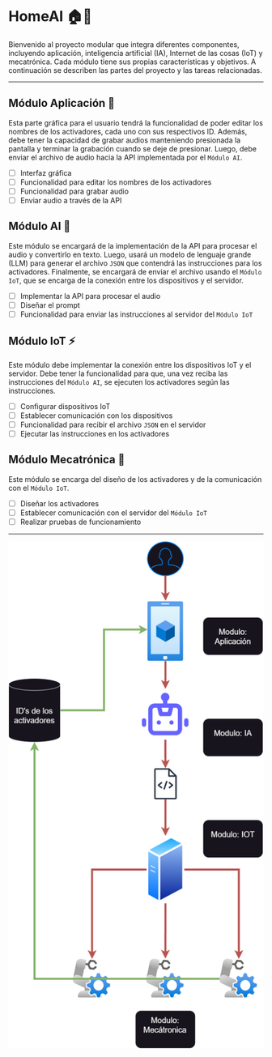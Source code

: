 # HomeAI 🏠🤖

Bienvenido al proyecto modular que integra diferentes componentes, incluyendo aplicación, inteligencia artificial (IA), Internet de las cosas (IoT) y mecatrónica. Cada módulo tiene sus propias características y objetivos. A continuación se describen las partes del proyecto y las tareas relacionadas.

---

## Módulo Aplicación 📱
Esta parte gráfica para el usuario tendrá la funcionalidad de poder editar los nombres de los activadores, cada uno con sus respectivos ID. Además, debe tener la capacidad de grabar audios manteniendo presionada la pantalla y terminar la grabación cuando se deje de presionar. Luego, debe enviar el archivo de audio hacia la API implementada por el `Módulo AI`.

- [ ] Interfaz gráfica
- [ ] Funcionalidad para editar los nombres de los activadores
- [ ] Funcionalidad para grabar audio
- [ ] Enviar audio a través de la API

## Módulo AI 🤖
Este módulo se encargará de la implementación de la API para procesar el audio y convertirlo en texto. Luego, usará un modelo de lenguaje grande (LLM) para generar el archivo `JSON` que contendrá las instrucciones para los activadores. Finalmente, se encargará de enviar el archivo usando el `Módulo IoT`, que se encarga de la conexión entre los dispositivos y el servidor.

- [ ] Implementar la API para procesar el audio
- [ ] Diseñar el prompt
- [ ] Funcionalidad para enviar las instrucciones al servidor del `Módulo IoT`

## Módulo IoT ⚡
Este módulo debe implementar la conexión entre los dispositivos IoT y el servidor. Debe tener la funcionalidad para que, una vez reciba las instrucciones del `Módulo AI`, se ejecuten los activadores según las instrucciones.

- [ ] Configurar dispositivos IoT
- [ ] Establecer comunicación con los dispositivos
- [ ] Funcionalidad para recibir el archivo `JSON` en el servidor
- [ ] Ejecutar las instrucciones en los activadores

## Módulo Mecatrónica 🦾
Este módulo se encarga del diseño de los activadores y de la comunicación con el `Módulo IoT`.

- [ ] Diseñar los activadores
- [ ] Establecer comunicación con el servidor del `Módulo IoT`
- [ ] Realizar pruebas de funcionamiento
---

![Diagrama de los modulos de HomeAI](HomeAIDiagrama.png)
